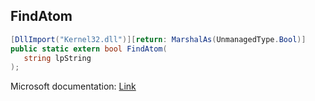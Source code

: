 ## FindAtom

```csharp
[DllImport("Kernel32.dll")][return: MarshalAs(UnmanagedType.Bool)]
public static extern bool FindAtom(
   string lpString
);
```

Microsoft documentation: [Link](https://docs.microsoft.com/en-us/windows/win32/api/winbase/nf-winbase-findatomw)
